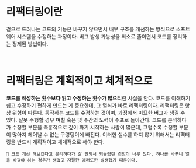 # 리팩터링이란

겉으로 드러나는 코드의 기능은 바꾸지 않으면서 내부 구조를 개선하는 방식으로 소프트웨어 시스템을 수정하는 과정이다. 버그 발생 가능성을 최소로 줄이면서 코드를 정리하는 정제된 방법이다.

<br />

# 리팩터링은 계획적이고 체계적으로

**코드를 작성하는 횟수보다 읽고 수정하는 횟수가 많으**리란 사실을 안다. 코드를 이해하기 쉽고 수정하기 편하게 만드는 게 중요한데, 그 열쇠가 바로 리팩터링이다. 리팩터링은 항상 위험이 따른다. 동작하는 코드를 수정하는 것이며, 과정에서 미묘한 버그가 생길 수 있다. 잘못 수행할 경우 며칠 혹은 몇 주간의 노력이 수포로 돌아간다. 코드를 분석하다가 수정할 부분을 즉흥적으로 깊이 파기 시작하는 사람이 많은데, 그럴수록 수정할 부분이 많아져 헤어날 수 없는 구렁텅이에 빠진다. 이러한 실수를 하지 않기 위해서는 리팩터링을 반드시 계획적이고 체계적으로 해야 한다.

```plaintext
💭 코드 개선 해보겠다고 분리하다가 잘 안되서 되돌렸던 경험이 너무 많다. 하나를 바꾸니 열을 바꿔야 하는 경우가 생겼고 자잘한 에러또한 발생했기 때문이다.
```
